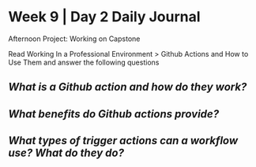 # Week 9 | Day 2 Daily Journal

Afternoon Project: Working on Capstone

Read Working In a Professional Environment > Github Actions and How to Use Them and answer the following questions

## *What is a Github action and how do they work?*


## *What benefits do Github actions provide?*


## *What types of trigger actions can a workflow use? What do they do?*








